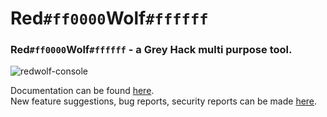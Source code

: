 # Red`#ff0000`Wolf`#ffffff`
### Red`#ff0000`Wolf`#ffffff` - a Grey Hack multi purpose tool.
![redwolf-console](https://github.com/CyberSecWolf/redwolf/assets/143657473/dbca810f-57b5-4279-a90b-164c173a9c1f)

Documentation can be found [here](https://redwolfsec.com).<br>
New feature suggestions, bug reports, security reports can be made [here](https://github.com/CyberSecWolf/redwolf/issues/new/choose).
